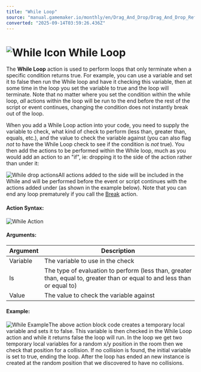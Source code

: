```yaml
---
title: "While Loop"
source: "manual.gamemaker.io/monthly/en/Drag_And_Drop/Drag_And_Drop_Reference/Loops/While.htm"
converted: "2025-09-14T03:59:26.436Z"
---
```


# ![While Icon](../../../assets/Images/Scripting_Reference/Drag_And_Drop/Reference/Loops/i_Loops_While.png) While Loop

The **While Loop** action is used to perform loops that only terminate when a specific condition returns true. For example, you can use a variable and set it to false then run the While loop and have it checking this variable, then at some time in the loop you set the variable to true and the loop will terminate. Note that no matter where you set the condition within the while loop, _all_ actions within the loop will be run to the end before the rest of the script or event continues, changing the condition does not instantly break out of the loop.

When you add a While Loop action into your code, you need to supply the variable to check, what kind of check to perform (less than, greater than, equals, etc.), and the value to check the variable against (you can also flag _not_ to have the While Loop check to see if the condition is _not_ true). You then add the actions to be performed within the While loop, much as you would add an action to an "if", ie: dropping it to the side of the action rather than under it:

![While drop actions](../../../assets/Images/Scripting_Reference/Drag_And_Drop/Reference/Loops/While_Drop.png)All actions added to the side will be included in the While and will be performed before the event or script continues with the actions added under (as shown in the example below). Note that you can end any loop prematurely if you call the [Break](Break.md) action.

#### Action Syntax:

![While Action](../../../assets/Images/Scripting_Reference/Drag_And_Drop/Reference/Loops/a_Loops_While.png)

#### Arguments:

| Argument | Description |
| --- | --- |
| Variable | The variable to use in the check |
| Is | The type of evaluation to perform (less than, greater than, equal to, greater than or equal to and less than or equal to) |
| Value | The value to check the variable against |

#### Example:

![While Example](../../../assets/Images/Scripting_Reference/Drag_And_Drop/Reference/Loops/e_Loops_While.png)The above action block code creates a temporary local variable and sets it to false. This variable is then checked in the While Loop action and while it returns false the loop will run. In the loop we get two temporary local variables for a random x/y position in the room then we check that position for a collision. If no collision is found, the initial variable is set to true, ending the loop. After the loop has ended an new instance is created at the random position that we discovered to have no collisions.